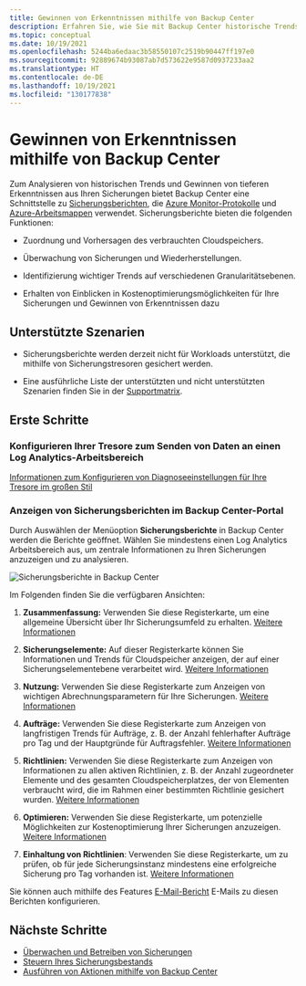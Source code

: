 ```yaml
---
title: Gewinnen von Erkenntnissen mithilfe von Backup Center
description: Erfahren Sie, wie Sie mit Backup Center historische Trends analysieren und tiefere Erkenntnisse aus Ihren Sicherungen gewinnen.
ms.topic: conceptual
ms.date: 10/19/2021
ms.openlocfilehash: 5244ba6edaac3b58550107c2519b90447ff197e0
ms.sourcegitcommit: 92889674b93087ab7d573622e9587d0937233aa2
ms.translationtype: HT
ms.contentlocale: de-DE
ms.lasthandoff: 10/19/2021
ms.locfileid: "130177838"
---
```

# <a name="obtain-insights-using-backup-center"></a>Gewinnen von Erkenntnissen mithilfe von Backup Center

Zum Analysieren von historischen Trends und Gewinnen von tieferen Erkenntnissen aus Ihren Sicherungen bietet Backup Center eine Schnittstelle zu [Sicherungsberichten](configure-reports.md), die [Azure Monitor-Protokolle](../azure-monitor/logs/data-platform-logs.md) und [Azure-Arbeitsmappen](../azure-monitor/visualize/workbooks-overview.md) verwendet. Sicherungsberichte bieten die folgenden Funktionen:

- Zuordnung und Vorhersagen des verbrauchten Cloudspeichers.

- Überwachung von Sicherungen und Wiederherstellungen.

- Identifizierung wichtiger Trends auf verschiedenen Granularitätsebenen.

- Erhalten von Einblicken in Kostenoptimierungsmöglichkeiten für Ihre Sicherungen und Gewinnen von Erkenntnissen dazu

## <a name="supported-scenarios"></a>Unterstützte Szenarien

- Sicherungsberichte werden derzeit nicht für Workloads unterstützt, die mithilfe von Sicherungstresoren gesichert werden.

- Eine ausführliche Liste der unterstützten und nicht unterstützten Szenarien finden Sie in der [Supportmatrix](backup-center-support-matrix.md).

## <a name="get-started"></a>Erste Schritte

### <a name="configure-your-vaults-to-send-data-to-a-log-analytics-workspace"></a>Konfigurieren Ihrer Tresore zum Senden von Daten an einen Log Analytics-Arbeitsbereich

[Informationen zum Konfigurieren von Diagnoseeinstellungen für Ihre Tresore im großen Stil](./configure-reports.md#get-started)

### <a name="view-backup-reports-in-the-backup-center-portal"></a>Anzeigen von Sicherungsberichten im Backup Center-Portal

Durch Auswählen der Menüoption **Sicherungsberichte** in Backup Center werden die Berichte geöffnet. Wählen Sie mindestens einen Log Analytics Arbeitsbereich aus, um zentrale Informationen zu Ihren Sicherungen anzuzeigen und zu analysieren.

![Sicherungsberichte in Backup Center](./media/backup-center-obtain-insights/backup-center-backup-reports.png)

Im Folgenden finden Sie die verfügbaren Ansichten:

1. **Zusammenfassung:** Verwenden Sie diese Registerkarte, um eine allgemeine Übersicht über Ihr Sicherungsumfeld zu erhalten. [Weitere Informationen](./configure-reports.md#summary)

2. **Sicherungselemente:** Auf dieser Registerkarte können Sie Informationen und Trends für Cloudspeicher anzeigen, der auf einer Sicherungselementebene verarbeitet wird. [Weitere Informationen](./configure-reports.md#backup-items)

3. **Nutzung:** Verwenden Sie diese Registerkarte zum Anzeigen von wichtigen Abrechnungsparametern für Ihre Sicherungen. [Weitere Informationen](./configure-reports.md#usage)

4. **Aufträge:** Verwenden Sie diese Registerkarte zum Anzeigen von langfristigen Trends für Aufträge, z. B. der Anzahl fehlerhafter Aufträge pro Tag und der Hauptgründe für Auftragsfehler. [Weitere Informationen](./configure-reports.md#jobs)

5. **Richtlinien:** Verwenden Sie diese Registerkarte zum Anzeigen von Informationen zu allen aktiven Richtlinien, z. B. der Anzahl zugeordneter Elemente und des gesamten Cloudspeicherplatzes, der von Elementen verbraucht wird, die im Rahmen einer bestimmten Richtlinie gesichert wurden. [Weitere Informationen](./configure-reports.md#policies)

6. **Optimieren:** Verwenden Sie diese Registerkarte, um potenzielle Möglichkeiten zur Kostenoptimierung Ihrer Sicherungen anzuzeigen. [Weitere Informationen](./configure-reports.md#optimize)

7. **Einhaltung von Richtlinien**: Verwenden Sie diese Registerkarte, um zu prüfen, ob für jede Sicherungsinstanz mindestens eine erfolgreiche Sicherung pro Tag vorhanden ist. [Weitere Informationen](./configure-reports.md#policy-adherence)

Sie können auch mithilfe des Features [E-Mail-Bericht](backup-reports-email.md) E-Mails zu diesen Berichten konfigurieren.

## <a name="next-steps"></a>Nächste Schritte

- [Überwachen und Betreiben von Sicherungen](backup-center-monitor-operate.md)
- [Steuern Ihres Sicherungsbestands](backup-center-govern-environment.md)
- [Ausführen von Aktionen mithilfe von Backup Center](backup-center-actions.md)